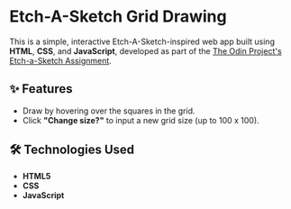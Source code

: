 # Etch-A-Sketch Grid Drawing

This is a simple, interactive Etch-A-Sketch-inspired web app built using **HTML**, **CSS**, and **JavaScript**, developed as part of the [The Odin Project's Etch-a-Sketch Assignment](https://www.theodinproject.com/lessons/foundations-etch-a-sketch). 

## ✨ Features

- Draw by hovering over the squares in the grid.
- Click **"Change size?"** to input a new grid size (up to 100 x 100).

## 🛠️ Technologies Used

- **HTML5**
- **CSS**
- **JavaScript**

